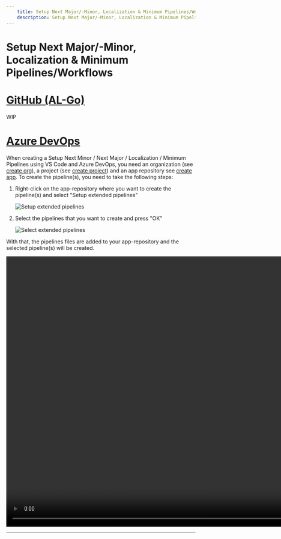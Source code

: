 ```yaml
---
    title: Setup Next Major/-Minor, Localization & Minimum Pipelines/Workflows
    description: Setup Next Major/-Minor, Localization & Minimum Pipelines/Workflows
---
```


# Setup Next Major/-Minor, Localization & Minimum Pipelines/Workflows

# [**GitHub (AL-Go)**](#tab/github)
WIP

# [**Azure DevOps**](#tab/azdevops)

When creating a Setup Next Minor / Next Major / Localization / Minimum Pipelines using VS Code and Azure DevOps, you need an organization (see [create org][create-org]), a project (see [create project][create-project]) and an app repository see [create app][create-app]. To create the pipeline(s), you need to take the following steps:

1. Right-click on the app-repository where you want to create the pipeline(s) and select "Setup extended pipelines"

    ![Setup extended pipelines](../media/vscode/create-next-major-minor-01.png "Setup extended pipelines")

1. Select the pipelines that you want to create and press "OK"

    ![Select extended pipelines](../media/vscode/create-next-major-minor-02.png "Select extended pipelines")

With that, the pipelines files are added to your app-repository and the selected pipeline(s) will be created.

<video width="1280px" height="720px" controls>
  <source src="../media/vscode/vsce-setup-next-major-minor-pipelines.webm" type='video/webm; codecs="vp8, vorbis"'>
  Your browser does not support the video tag.
</video>

---

[create-org]: ../getting-started/create-org.md
[create-project]: ../vsc-extension/create-project.md
[create-app]: ../vsc-extension/create-app.md
